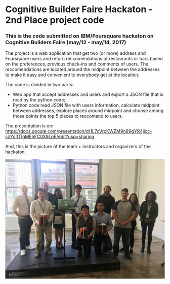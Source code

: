 # Cognitive Builder Faire Hackaton - 2nd Place project code

### This is the code submitted on IBM/Foursquare hackaton on Cognitive Builders Faire (may/12 - may/14, 2017)

The project is a web application that get two (or more) address and Foursquare users and return reccomendations of restaurants or bars based on the preferences, previous check-ins and comments of users. The reccomendations are located around the midpoint between the addresses to make it easy and convenient to everybody get at the location.

The code is divided in two parts:
- Web app that accept addresses and users and export a JSON file that is read by the python code;
- Python code read JSON file with users information, calculate midpoint between addresses, explore places around midpoint and choose among those points the top 5 places to reccomend to users.

The presentation is on: https://docs.google.com/presentation/d/1L7cVrcKWZM9n89gYR4jicc-czYcIfTIgMEhFC0X9LpE/edit?usp=sharing

And, this is the picture of the team + instructors and organizers of the hackaton.

![alt text](team.jpg)
